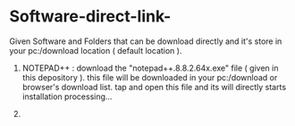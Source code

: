 # Software-direct-link-
Given Software and Folders that can be download directly and it's store in your pc:/download location ( default location ).

1) NOTEPAD++ : download the "notepad++.8.8.2.64x.exe" file ( given in this depository ). this file will be downloaded in your pc:/download or browser's download list. tap and open this file and its will directly starts installation processing...

2) 
